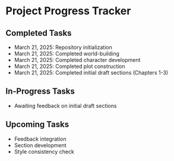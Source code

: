 # Project Progress Tracker

## Completed Tasks
- March 21, 2025: Repository initialization
- March 21, 2025: Completed world-building
- March 21, 2025: Completed character development
- March 21, 2025: Completed plot construction
- March 21, 2025: Completed initial draft sections (Chapters 1-3)

## In-Progress Tasks
- Awaiting feedback on initial draft sections

## Upcoming Tasks
- Feedback integration
- Section development
- Style consistency check
